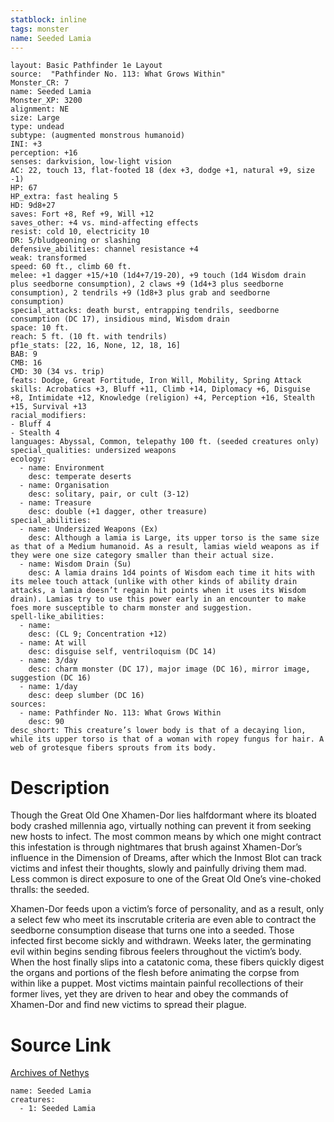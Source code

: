 ```yaml
---
statblock: inline
tags: monster
name: Seeded Lamia
---
```

```statblock
layout: Basic Pathfinder 1e Layout
source:  "Pathfinder No. 113: What Grows Within"
Monster_CR: 7
name: Seeded Lamia
Monster_XP: 3200
alignment: NE
size: Large
type: undead
subtype: (augmented monstrous humanoid)
INI: +3
perception: +16
senses: darkvision, low-light vision
AC: 22, touch 13, flat-footed 18 (dex +3, dodge +1, natural +9, size -1)
HP: 67
HP_extra: fast healing 5
HD: 9d8+27
saves: Fort +8, Ref +9, Will +12
saves_other: +4 vs. mind-affecting effects
resist: cold 10, electricity 10
DR: 5/bludgeoning or slashing
defensive_abilities: channel resistance +4
weak: transformed
speed: 60 ft., climb 60 ft.
melee: +1 dagger +15/+10 (1d4+7/19-20), +9 touch (1d4 Wisdom drain plus seedborne consumption), 2 claws +9 (1d4+3 plus seedborne consumption), 2 tendrils +9 (1d8+3 plus grab and seedborne consumption)
special_attacks: death burst, entrapping tendrils, seedborne consumption (DC 17), insidious mind, Wisdom drain
space: 10 ft.
reach: 5 ft. (10 ft. with tendrils)
pf1e_stats: [22, 16, None, 12, 18, 16]
BAB: 9
CMB: 16
CMD: 30 (34 vs. trip)
feats: Dodge, Great Fortitude, Iron Will, Mobility, Spring Attack
skills: Acrobatics +3, Bluff +11, Climb +14, Diplomacy +6, Disguise +8, Intimidate +12, Knowledge (religion) +4, Perception +16, Stealth +15, Survival +13
racial_modifiers:
- Bluff 4
- Stealth 4
languages: Abyssal, Common, telepathy 100 ft. (seeded creatures only)
special_qualities: undersized weapons
ecology:
  - name: Environment
    desc: temperate deserts
  - name: Organisation
    desc: solitary, pair, or cult (3-12)
  - name: Treasure
    desc: double (+1 dagger, other treasure)
special_abilities:
  - name: Undersized Weapons (Ex)
    desc: Although a lamia is Large, its upper torso is the same size as that of a Medium humanoid. As a result, lamias wield weapons as if they were one size category smaller than their actual size.
  - name: Wisdom Drain (Su)
    desc: A lamia drains 1d4 points of Wisdom each time it hits with its melee touch attack (unlike with other kinds of ability drain attacks, a lamia doesn’t regain hit points when it uses its Wisdom drain). Lamias try to use this power early in an encounter to make foes more susceptible to charm monster and suggestion.
spell-like_abilities:
  - name:
    desc: (CL 9; Concentration +12)
  - name: At will
    desc: disguise self, ventriloquism (DC 14)
  - name: 3/day
    desc: charm monster (DC 17), major image (DC 16), mirror image, suggestion (DC 16)
  - name: 1/day
    desc: deep slumber (DC 16)
sources:
  - name: Pathfinder No. 113: What Grows Within
    desc: 90
desc_short: This creature’s lower body is that of a decaying lion, while its upper torso is that of a woman with ropey fungus for hair. A web of grotesque fibers sprouts from its body.
```
# Description
Though the Great Old One Xhamen-Dor lies halfdormant where its bloated body crashed millennia ago, virtually nothing can prevent it from seeking new hosts to infect. The most common means by which one might contract this infestation is through nightmares that brush against Xhamen-Dor’s influence in the Dimension of Dreams, after which the Inmost Blot can track victims and infest their thoughts, slowly and painfully driving them mad. Less common is direct exposure to one of the Great Old One’s vine-choked thralls: the seeded.

Xhamen-Dor feeds upon a victim’s force of personality, and as a result, only a select few who meet its inscrutable criteria are even able to contract the seedborne consumption disease that turns one into a seeded. Those infected first become sickly and withdrawn. Weeks later, the germinating evil within begins sending fibrous feelers throughout the victim’s body. When the host finally slips into a catatonic coma, these fibers quickly digest the organs and portions of the flesh before animating the corpse from within like a puppet. Most victims maintain painful recollections of their former lives, yet they are driven to hear and obey the commands of Xhamen-Dor and find new victims to spread their plague.
# Source Link
[Archives of Nethys](https://aonprd.com/MonsterDisplay.aspx?ItemName=Seeded%20Lamia)
```encounter-table
name: Seeded Lamia
creatures:
  - 1: Seeded Lamia
```
